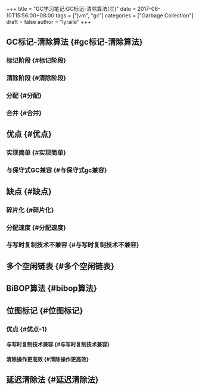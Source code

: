 +++
title = "GC学习笔记:GC标记-清除算法(三)"
date = 2017-08-10T15:56:00+08:00
tags = ["jvm", "gc"]
categories = ["Garbage Collection"]
draft = false
author = "lyraile"
+++

## GC标记-清除算法 {#gc标记-清除算法}


### 标记阶段 {#标记阶段}


### 清除阶段 {#清除阶段}


### 分配 {#分配}


### 合并 {#合并}


## 优点 {#优点}


### 实现简单 {#实现简单}


### 与保守式GC兼容 {#与保守式gc兼容}


## 缺点 {#缺点}


### 碎片化 {#碎片化}


### 分配速度 {#分配速度}


### 与写时复制技术不兼容 {#与写时复制技术不兼容}


## 多个空闲链表 {#多个空闲链表}


## BiBOP算法 {#bibop算法}


## 位图标记 {#位图标记}


### 优点 {#优点-1}


#### 与写时复制技术兼容 {#与写时复制技术兼容}


#### 清除操作更高效 {#清除操作更高效}


## 延迟清除法 {#延迟清除法}